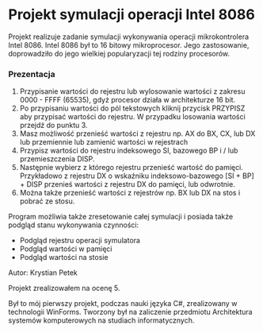 # Projekt symulacji operacji Intel 8086
Projekt realizuje zadanie symulacji wykonywania operacji mikrokontrolera Intel 8086.
Intel 8086 był to 16 bitowy mikroprocesor. Jego zastosowanie, doprowadziło do jego wielkiej popularyzacji tej rodziny procesorów.

### Prezentacja
1. Przypisanie wartości do rejestru lub wylosowanie wartości z zakresu 0000 - FFFF (65535), gdyż procesor działa w architekturze 16 bit. 
2. Po przypisaniu wartości do pól tekstowych kliknij przycisk PRZYPISZ aby przypisać wartości do rejestru. 
W przypadku losowania wartości przejdź do punktu 3.
3. Masz możliwość przenieść wartości z rejestru np. AX do BX, CX, lub DX lub przemiennie lub zamienić wartości w rejestrach
4. Przypisz wartości do rejestru indeksowego SI, bazowego BP i / lub przemieszczenia DISP.
5. Następnie wybierz z którego rejestru przenieść wartość do pamięci.
Przykładowo z rejestru DX o wskaźniku indeksowo-bazowego [SI + BP] + DISP przenieś wartości z rejestru DX do pamięci, lub odwrotnie.
6. Można także przenieść wartości z rejestrów np. BX lub DX na stos i pobrać ze stosu.

Program możliwia także zresetowanie całej symulacji i posiada także podgląd stanu wykonywania czynności: 
* Podgląd rejestru operacji symulatora 
* Podgląd wartości w pamięci
* Podgląd wartości na stosie

Autor: Krystian Petek

Projekt zrealizowałem na ocenę 5.

Był to mój pierwszy projekt, podczas nauki języka C#, zrealizowany w technologii WinForms.
Tworzony był na zaliczenie przedmiotu Architektura systemów komputerowych na studiach informatycznych.
